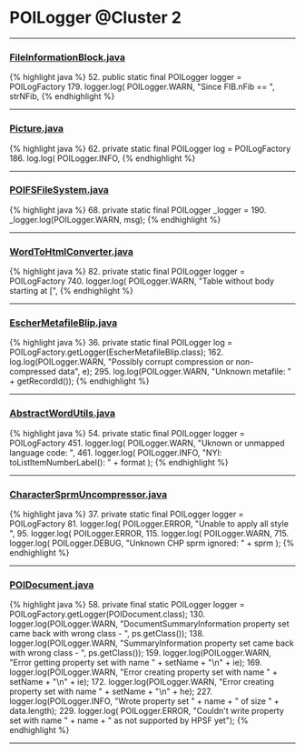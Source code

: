 # POILogger @Cluster 2

***

### [FileInformationBlock.java](https://searchcode.com/codesearch/view/97384033/)
{% highlight java %}
52. public static final POILogger logger = POILogFactory
179.     logger.log( POILogger.WARN, "Since FIB.nFib == ", strNFib,
{% endhighlight %}

***

### [Picture.java](https://searchcode.com/codesearch/view/97384428/)
{% highlight java %}
62. private static final POILogger log = POILogFactory
186.             log.log( POILogger.INFO,
{% endhighlight %}

***

### [POIFSFileSystem.java](https://searchcode.com/codesearch/view/97397929/)
{% highlight java %}
68. private static final POILogger _logger =
190.           _logger.log(POILogger.WARN, msg);
{% endhighlight %}

***

### [WordToHtmlConverter.java](https://searchcode.com/codesearch/view/97383966/)
{% highlight java %}
82. private static final POILogger logger = POILogFactory
740.         logger.log( POILogger.WARN, "Table without body starting at [",
{% endhighlight %}

***

### [EscherMetafileBlip.java](https://searchcode.com/codesearch/view/97383934/)
{% highlight java %}
36. private static final POILogger log = POILogFactory.getLogger(EscherMetafileBlip.class);
162.         log.log(POILogger.WARN, "Possibly corrupt compression or non-compressed data", e);
295.     log.log(POILogger.WARN, "Unknown metafile: " + getRecordId());
{% endhighlight %}

***

### [AbstractWordUtils.java](https://searchcode.com/codesearch/view/97383984/)
{% highlight java %}
54. private static final POILogger logger = POILogFactory
451.         logger.log( POILogger.WARN, "Uknown or unmapped language code: ",
461.       logger.log( POILogger.INFO, "NYI: toListItemNumberLabel(): " + format );
{% endhighlight %}

***

### [CharacterSprmUncompressor.java](https://searchcode.com/codesearch/view/97384370/)
{% highlight java %}
37. private static final POILogger logger = POILogFactory
81.             logger.log( POILogger.ERROR, "Unable to apply all style ",
95.         logger.log( POILogger.ERROR,
115.                 logger.log( POILogger.WARN,
715.       logger.log( POILogger.DEBUG, "Unknown CHP sprm ignored: " + sprm );
{% endhighlight %}

***

### [POIDocument.java](https://searchcode.com/codesearch/view/97383067/)
{% highlight java %}
58. private final static POILogger logger = POILogFactory.getLogger(POIDocument.class);
130.     logger.log(POILogger.WARN, "DocumentSummaryInformation property set came back with wrong class - ", ps.getClass());
138.     logger.log(POILogger.WARN, "SummaryInformation property set came back with wrong class - ", ps.getClass());
159.       logger.log(POILogger.WARN, "Error getting property set with name " + setName + "\n" + ie);
169.       logger.log(POILogger.WARN, "Error creating property set with name " + setName + "\n" + ie);
172.       logger.log(POILogger.WARN, "Error creating property set with name " + setName + "\n" + he);
227.     logger.log(POILogger.INFO, "Wrote property set " + name + " of size " + data.length);
229.     logger.log( POILogger.ERROR, "Couldn't write property set with name " + name + " as not supported by HPSF yet");
{% endhighlight %}

***

